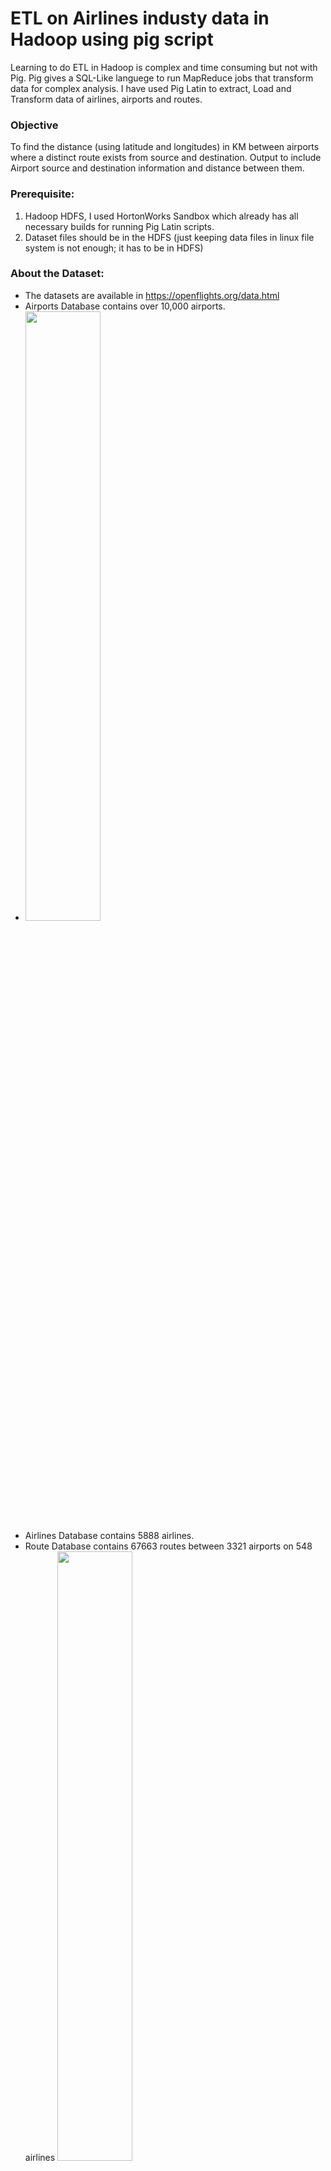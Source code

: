 # ETL on Airlines industy data in Hadoop using pig script
Learning to do ETL in Hadoop is complex and time consuming but not with Pig. Pig gives a SQL-Like languege to run MapReduce jobs that transform data for complex analysis. I have used Pig Latin to extract, Load and Transform data of airlines, airports and routes.

### Objective
To find the distance (using latitude and longitudes) in KM between airports where a distinct route exists from source and destination.
Output to include Airport source and destination information and distance between them.

### Prerequisite:
1. Hadoop HDFS, I used HortonWorks Sandbox which already has all necessary builds for running Pig Latin scripts.
2. Dataset files should be in the HDFS (just keeping data files in linux file system is not enough; it has to be in HDFS)

### About the Dataset:
- The datasets are available in https://openflights.org/data.html
- Airports Database contains over 10,000 airports. 
- <img src=https://openflights.org/demo/openflights-apdb-2048.png width=50% height=50%></img>
- Airlines Database contains 5888 airlines.
- Route Database contains 67663 routes between 3321 airports on 548 airlines 
<img src=https://openflights.org/demo/openflights-routedb-2048.png height=50% width=50%></img>

### Steps for solution
1. Load the data of routes and perform these steps:
  - Filtering out the missing values in routes
  - Extracting the list of distinct routes with Source and Destination airport IDs into a relation
2. Load the data of airports
3. Join the relations obtained from step 1 and 2 twice; once to get source airport information and then to get destination airport information
4. Generate the columns as required from the above relation. I took Airport ID, name, latitude, longitude of both source and destination airports. 
5. The tricky part is to calculate distance in KM using latitudes and longitudes. I did that using the simple Euclidian formula:
```
distance = SQRT((lat2 - lat1) * (lat2 - lat1) + (lon2 - lon1) * (lon2 - lon1)) * 111
```
6. Saving the information as a tab seperated file on HDFS.

### Conclusion
The Pig Latin script ran Map Reduce jobs successuly to generate a tab seperated file with preciseley the information we needed - Airports details and distances between them.
